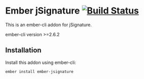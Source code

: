# Ember jSignature [![Build Status](https://travis-ci.org/busybusy/ember-jsignature.svg?branch=master)](https://travis-ci.org/busybusy/ember-jsignature)

This is an ember-cli addon for jSignature.

ember-cli version >=2.6.2

## Installation

Install this addon using ember-cli: 
```
ember install ember-jsignature
```
